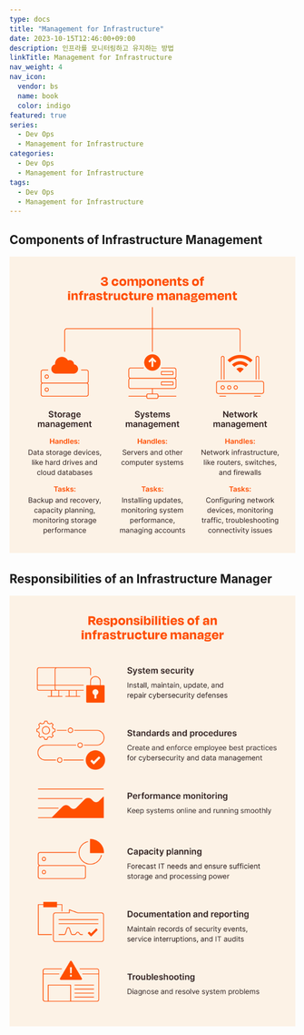 ```yaml
---
type: docs
title: "Management for Infrastructure"
date: 2023-10-15T12:46:00+09:00
description: 인프라를 모니터링하고 유지하는 방법
linkTitle: Management for Infrastructure
nav_weight: 4
nav_icon:
  vendor: bs
  name: book
  color: indigo
featured: true
series:
  - Dev Ops
  - Management for Infrastructure
categories:
  - Dev Ops
  - Management for Infrastructure
tags:
  - Dev Ops
  - Management for Infrastructure
---
```


## Components of Infrastructure Management

![Components of Infrastructure Management](3-components-of-infrastructure-management.png?width=512px#center)

## Responsibilities of an Infrastructure Manager

![Responsibilities of an Infrastructure Manager](responsibilities-of-an-infrastructure-manager.png?width=512px#center)
